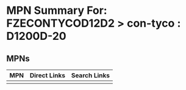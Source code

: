 



# MPN Summary For: FZECONTYCOD12D2 > con-tyco : D1200D-20

## MPNs
  

|MPN|Direct Links|Search Links|
| :--- | :--- | :--- |
||||
